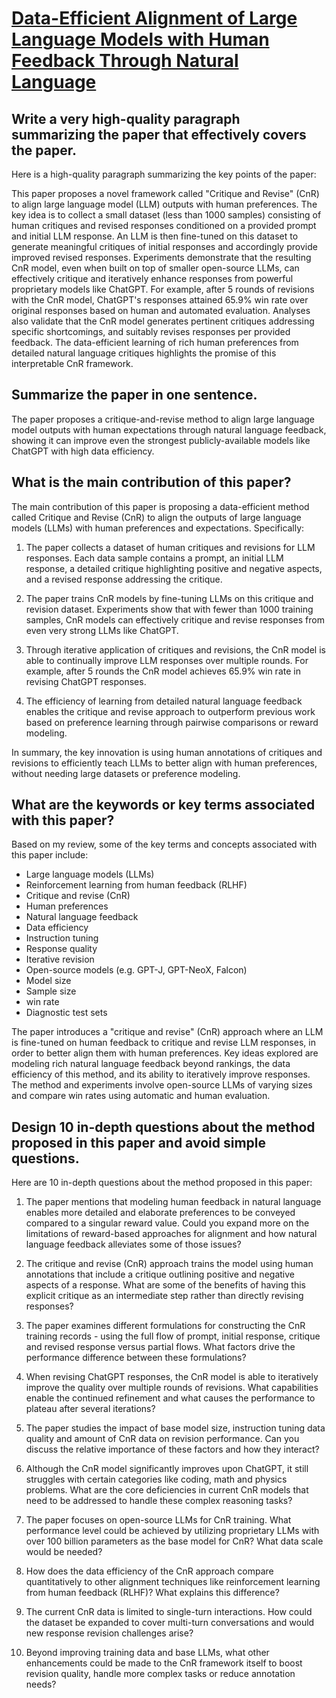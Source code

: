 # [Data-Efficient Alignment of Large Language Models with Human Feedback   Through Natural Language](https://arxiv.org/abs/2311.14543)

## Write a very high-quality paragraph summarizing the paper that effectively covers the paper.

 Here is a high-quality paragraph summarizing the key points of the paper:

This paper proposes a novel framework called "Critique and Revise" (CnR) to align large language model (LLM) outputs with human preferences. The key idea is to collect a small dataset (less than 1000 samples) consisting of human critiques and revised responses conditioned on a provided prompt and initial LLM response. An LLM is then fine-tuned on this dataset to generate meaningful critiques of initial responses and accordingly provide improved revised responses. Experiments demonstrate that the resulting CnR model, even when built on top of smaller open-source LLMs, can effectively critique and iteratively enhance responses from powerful proprietary models like ChatGPT. For example, after 5 rounds of revisions with the CnR model, ChatGPT's responses attained 65.9% win rate over original responses based on human and automated evaluation. Analyses also validate that the CnR model generates pertinent critiques addressing specific shortcomings, and suitably revises responses per provided feedback. The data-efficient learning of rich human preferences from detailed natural language critiques highlights the promise of this interpretable CnR framework.


## Summarize the paper in one sentence.

 The paper proposes a critique-and-revise method to align large language model outputs with human expectations through natural language feedback, showing it can improve even the strongest publicly-available models like ChatGPT with high data efficiency.


## What is the main contribution of this paper?

 The main contribution of this paper is proposing a data-efficient method called Critique and Revise (CnR) to align the outputs of large language models (LLMs) with human preferences and expectations. Specifically:

1) The paper collects a dataset of human critiques and revisions for LLM responses. Each data sample contains a prompt, an initial LLM response, a detailed critique highlighting positive and negative aspects, and a revised response addressing the critique.

2) The paper trains CnR models by fine-tuning LLMs on this critique and revision dataset. Experiments show that with fewer than 1000 training samples, CnR models can effectively critique and revise responses from even very strong LLMs like ChatGPT.

3) Through iterative application of critiques and revisions, the CnR model is able to continually improve LLM responses over multiple rounds. For example, after 5 rounds the CnR model achieves 65.9% win rate in revising ChatGPT responses.

4) The efficiency of learning from detailed natural language feedback enables the critique and revise approach to outperform previous work based on preference learning through pairwise comparisons or reward modeling.

In summary, the key innovation is using human annotations of critiques and revisions to efficiently teach LLMs to better align with human preferences, without needing large datasets or preference modeling.


## What are the keywords or key terms associated with this paper?

 Based on my review, some of the key terms and concepts associated with this paper include:

- Large language models (LLMs)
- Reinforcement learning from human feedback (RLHF) 
- Critique and revise (CnR)
- Human preferences
- Natural language feedback
- Data efficiency 
- Instruction tuning
- Response quality
- Iterative revision
- Open-source models (e.g. GPT-J, GPT-NeoX, Falcon)
- Model size
- Sample size
- win rate
- Diagnostic test sets

The paper introduces a "critique and revise" (CnR) approach where an LLM is fine-tuned on human feedback to critique and revise LLM responses, in order to better align them with human preferences. Key ideas explored are modeling rich natural language feedback beyond rankings, the data efficiency of this method, and its ability to iteratively improve responses. The method and experiments involve open-source LLMs of varying sizes and compare win rates using automatic and human evaluation.


## Design 10 in-depth questions about the method proposed in this paper and avoid simple questions.

 Here are 10 in-depth questions about the method proposed in this paper:

1. The paper mentions that modeling human feedback in natural language enables more detailed and elaborate preferences to be conveyed compared to a singular reward value. Could you expand more on the limitations of reward-based approaches for alignment and how natural language feedback alleviates some of those issues? 

2. The critique and revise (CnR) approach trains the model using human annotations that include a critique outlining positive and negative aspects of a response. What are some of the benefits of having this explicit critique as an intermediate step rather than directly revising responses?

3. The paper examines different formulations for constructing the CnR training records - using the full flow of prompt, initial response, critique and revised response versus partial flows. What factors drive the performance difference between these formulations?

4. When revising ChatGPT responses, the CnR model is able to iteratively improve the quality over multiple rounds of revisions. What capabilities enable the continued refinement and what causes the performance to plateau after several iterations?  

5. The paper studies the impact of base model size, instruction tuning data quality and amount of CnR data on revision performance. Can you discuss the relative importance of these factors and how they interact?

6. Although the CnR model significantly improves upon ChatGPT, it still struggles with certain categories like coding, math and physics problems. What are the core deficiencies in current CnR models that need to be addressed to handle these complex reasoning tasks?

7. The paper focuses on open-source LLMs for CnR training. What performance level could be achieved by utilizing proprietary LLMs with over 100 billion parameters as the base model for CnR? What data scale would be needed?

8. How does the data efficiency of the CnR approach compare quantitatively to other alignment techniques like reinforcement learning from human feedback (RLHF)? What explains this difference?

9. The current CnR data is limited to single-turn interactions. How could the dataset be expanded to cover multi-turn conversations and would new response revision challenges arise?

10. Beyond improving training data and base LLMs, what other enhancements could be made to the CnR framework itself to boost revision quality, handle more complex tasks or reduce annotation needs?
